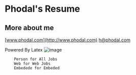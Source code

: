 Phodal's Resume
=================================================


More about me
--------------------------------------------
 [www.phodal.com](http://www.phodal.com)
 <h@phodal.com>

Powered By Latex
![image](http://upload.wikimedia.org/wikipedia/commons/thumb/9/92/LaTeX_logo.svg/225px-LaTeX_logo.svg.png) 


		Person for All Jobs
		Web for Web Jobs
		Embedede for Embeded

